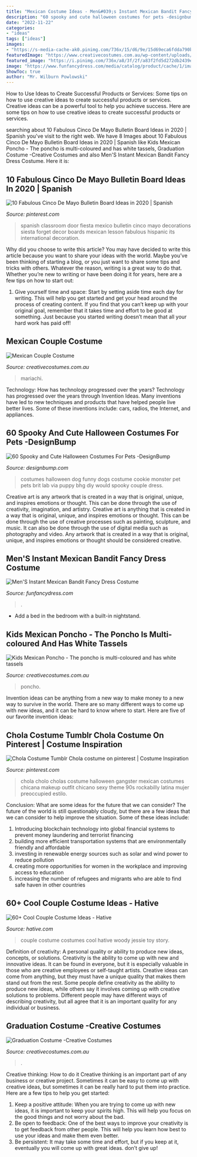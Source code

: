 ```yaml
---
title: "Mexican Costume Ideas - Men&#039;s Instant Mexican Bandit Fancy Dress Costume"
description: "60 spooky and cute halloween costumes for pets -designbump"
date: "2022-11-22"
categories:
- "ideas"
tags: ["ideas"]
images:
- "https://s-media-cache-ak0.pinimg.com/736x/15/d6/9e/15d69eca6fdda790b8480030345b4a82--cholo-costume-chola-style.jpg"
featuredImage: "https://www.creativecostumes.com.au/wp-content/uploads/2014/07/RWP_105_web-768x1024.jpg"
featured_image: "https://i.pinimg.com/736x/a8/3f/2f/a83f2fd5d272db2439eb4856d3ebff64.jpg"
image: "https://www.funfancydress.com/media/catalog/product/cache/1/image/1200x/040ec09b1e35df139433887a97daa66f/s/m/smf43904_s.jpg"
ShowToc: true
author: "Mr. Wilburn Powlowski"
---
```



How to Use Ideas to Create Successful Products or Services: Some tips on how to use creative ideas to create successful products or services.
Creative ideas can be a powerful tool to help you achieve success. Here are some tips on how to use creative ideas to create successful products or services.

	

		
searching about 10 Fabulous Cinco De Mayo Bulletin Board Ideas in 2020 | Spanish you've visit to the right web. We have 8 Images about 10 Fabulous Cinco De Mayo Bulletin Board Ideas in 2020 | Spanish like Kids Mexican Poncho - The poncho is multi-coloured and has white tassels, Graduation Costume -Creative Costumes and also Men&#039;S Instant Mexican Bandit Fancy Dress Costume. Here it is:
		
    
## 10 Fabulous Cinco De Mayo Bulletin Board Ideas In 2020 | Spanish

<img loading=lazy src="https://i.pinimg.com/736x/a8/3f/2f/a83f2fd5d272db2439eb4856d3ebff64.jpg" onerror="this.onerror=null;this.src='https://tse1.mm.bing.net/th?id=OIP.EcTyadd5JhackTaw-7urMwHaJ6&amp;pid=15.1';" alt="10 Fabulous Cinco De Mayo Bulletin Board Ideas in 2020 | Spanish">

_Source: pinterest.com_

>spanish classroom door fiesta mexico bulletin cinco mayo decorations siesta forget decor boards mexican lesson fabulous hispanic its international decoration. 

	

Why did you choose to write this article?
You may have decided to write this article because you want to share your ideas with the world. Maybe you’ve been thinking of starting a blog, or you just want to share some tips and tricks with others. Whatever the reason, writing is a great way to do that. Whether you’re new to writing or have been doing it for years, here are a few tips on how to start out:
1. Give yourself time and space: Start by setting aside time each day for writing. This will help you get started and get your head around the process of creating content. If you find that you can’t keep up with your original goal, remember that it takes time and effort to be good at something. Just because you started writing doesn’t mean that all your hard work has paid off!


    
## Mexican Couple Costume

<img loading=lazy src="https://www.creativecostumes.com.au/wp-content/uploads/2014/07/RWP_105_web-768x1024.jpg" onerror="this.onerror=null;this.src='https://tse2.mm.bing.net/th?id=OIP.dvfNCNTh9DEjaSI36qr0rQHaJ4&amp;pid=15.1';" alt="Mexican Couple Costume">

_Source: creativecostumes.com.au_

>mariachi. 

	

Technology: How has technology progressed over the years?
Technology has progressed over the years through Invention Ideas. Many inventions have led to new techniques and products that have helped people live better lives. Some of these inventions include: cars, radios, the Internet, and appliances.

    
## 60 Spooky And Cute Halloween Costumes For Pets -DesignBump

<img loading=lazy src="http://cdn.designbump.com/wp-content/uploads/2014/10/halloween-pet-costumes-009.jpg" onerror="this.onerror=null;this.src='https://tse3.mm.bing.net/th?id=OIP.0wm4UrGB_bnQ0jUQe-I2RgHaJ4&amp;pid=15.1';" alt="60 Spooky and Cute Halloween Costumes For Pets -DesignBump">

_Source: designbump.com_

>costumes halloween dog funny dogs costume cookie monster pet pets brit lab via puppy bhg diy would spooky couple dress. 

	

Creative art is any artwork that is created in a way that is original, unique, and inspires emotions or thought. This can be done through the use of creativity, imagination, and artistry.
Creative art is anything that is created in a way that is original, unique, and inspires emotions or thought. This can be done through the use of creative processes such as painting, sculpture, and music. It can also be done through the use of digital media such as photography and video. Any artwork that is created in a way that is original, unique, and inspires emotions or thought should be considered creative.

    
## Men&#039;S Instant Mexican Bandit Fancy Dress Costume

<img loading=lazy src="https://www.funfancydress.com/media/catalog/product/cache/1/image/1200x/040ec09b1e35df139433887a97daa66f/s/m/smf43904_s.jpg" onerror="this.onerror=null;this.src='https://tse1.mm.bing.net/th?id=OIP.Ct2RUErLokRBZYCe0CvfCQAAAA&amp;pid=15.1';" alt="Men&#039;S Instant Mexican Bandit Fancy Dress Costume">

_Source: funfancydress.com_

>. 

	

- Add a bed in the bedroom with a built-in nightstand.

    
## Kids Mexican Poncho - The Poncho Is Multi-coloured And Has White Tassels

<img loading=lazy src="https://www.creativecostumes.com.au/wp-content/uploads/2020/09/Kids-Mexican-Poncho.jpg" onerror="this.onerror=null;this.src='https://tse2.mm.bing.net/th?id=OIP.liVP7ISippNzRp3VtBbFPgHaJ4&amp;pid=15.1';" alt="Kids Mexican Poncho - The poncho is multi-coloured and has white tassels">

_Source: creativecostumes.com.au_

>poncho. 

	

Invention ideas can be anything from a new way to make money to a new way to survive in the world. There are so many different ways to come up with new ideas, and it can be hard to know where to start. Here are five of our favorite invention ideas:

    
## Chola Costume Tumblr Chola Costume On Pinterest | Costume Inspiration

<img loading=lazy src="https://s-media-cache-ak0.pinimg.com/736x/15/d6/9e/15d69eca6fdda790b8480030345b4a82--cholo-costume-chola-style.jpg" onerror="this.onerror=null;this.src='https://tse2.mm.bing.net/th?id=OIP.dDt_WT6Tua9Mq97IbzdjygHaHd&amp;pid=15.1';" alt="Chola Costume Tumblr Chola costume on pinterest | Costume Inspiration">

_Source: pinterest.com_

>chola cholo cholas costume halloween gangster mexican costumes chicana makeup outfit chicano sexy theme 90s rockabilly latina mujer preoccupied estilo. 

	

Conclusion: What are some ideas for the future that we can consider?
The future of the world is still questionably cloudy, but there are a few ideas that we can consider to help improve the situation. Some of these ideas include: 
1. Introducing blockchain technology into global financial systems to prevent money laundering and terrorist financing 
2. building more efficient transportation systems that are environmentally friendly and affordable 
3. investing in renewable energy sources such as solar and wind power to reduce pollution 
4. creating more opportunities for women in the workplace and improving access to education 
5. increasing the number of refugees and migrants who are able to find safe haven in other countries 

    
## 60+ Cool Couple Costume Ideas - Hative

<img loading=lazy src="https://hative.com/wp-content/uploads/2016/10/couple-costumes/10-couple-costume-ideas-4.jpg" onerror="this.onerror=null;this.src='https://tse2.mm.bing.net/th?id=OIP.urx3mnJ3_fJPtrl5wVRbuQHaKB&amp;pid=15.1';" alt="60+ Cool Couple Costume Ideas - Hative">

_Source: hative.com_

>couple costume costumes cool hative woody jessie toy story. 

	

Definition of creativity: A personal quality or ability to produce new ideas, concepts, or solutions.
Creativity is the ability to come up with new and innovative ideas. It can be found in everyone, but it is especially valuable in those who are creative employees or self-taught artists. Creative ideas can come from anything, but they must have a unique quality that makes them stand out from the rest. Some people define creativity as the ability to produce new ideas, while others say it involves coming up with creative solutions to problems. Different people may have different ways of describing creativity, but all agree that it is an important quality for any individual or business.

    
## Graduation Costume -Creative Costumes

<img loading=lazy src="https://www.creativecostumes.com.au/wp-content/uploads/2012/01/Graduation-Costume.jpg" onerror="this.onerror=null;this.src='https://tse2.mm.bing.net/th?id=OIP.OsUOe98JUB6bQGwpSKsB5wHaJ4&amp;pid=15.1';" alt="Graduation Costume -Creative Costumes">

_Source: creativecostumes.com.au_

>. 

	

Creative thinking: How to do it
Creative thinking is an important part of any business or creative project. Sometimes it can be easy to come up with creative ideas, but sometimes it can be really hard to put them into practice. Here are a few tips to help you get started: 
1. Keep a positive attitude: When you are trying to come up with new ideas, it is important to keep your spirits high. This will help you focus on the good things and not worry about the bad. 
2. Be open to feedback: One of the best ways to improve your creativity is to get feedback from other people. This will help you learn how best to use your ideas and make them even better. 
3. Be persistent: It may take some time and effort, but if you keep at it, eventually you will come up with great ideas. don’t give up!

